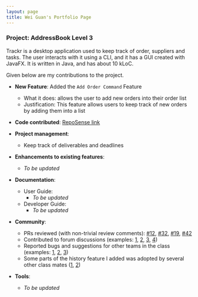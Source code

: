 ```yaml
---
layout: page
title: Wei Guan's Portfolio Page
---
```


### Project: AddressBook Level 3

Trackr is a desktop application used to keep track of order, suppliers and tasks. The user interacts with it using a CLI, and it has a GUI created with JavaFX. It is written in Java, and has about 10 kLoC.

Given below are my contributions to the project.

* **New Feature**: Added the `Add Order Command` Feature
  * What it does: allows the user to add new orders into their order list
  * Justification: This feature allows users to keep track of new orders by adding them into a list

* **Code contributed**: [RepoSense link](https://nus-cs2103-ay2223s2.github.io/tp-dashboard/?search=chognweiguan&breakdown=true)

* **Project management**:
  * Keep track of deliverables and deadlines

* **Enhancements to existing features**:
  * _To be updated_

* **Documentation**:
  * User Guide:
    * _To be updated_
  * Developer Guide:
    * _To be updated_

* **Community**:
  * PRs reviewed (with non-trivial review comments): [\#12](), [\#32](), [\#19](), [\#42]()
  * Contributed to forum discussions (examples: [1](), [2](), [3](), [4]())
  * Reported bugs and suggestions for other teams in the class (examples: [1](), [2](), [3]())
  * Some parts of the history feature I added was adopted by several other class mates ([1](), [2]())

* **Tools**:
  * _To be updated_
